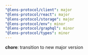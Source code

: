 ```yaml
---
"@lens-protocol/client": major
"@lens-protocol/react": major
"@lens-protocol/storage": major
"@lens-protocol/env": minor
"@lens-protocol/graphql": minor
"@lens-protocol/types": minor
---
```


**chore**: transition to new major version
